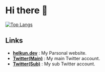 # Hi there 👋

[![Top Langs](https://github-readme-stats.vercel.app/api/top-langs/?username=hel-kun&theme=dark)](https://github.com/anuraghazra/github-readme-stats)

## Links
- [**helkun.dev**](https://helkun.dev) : My Parsonal website.
- [**Twitter(Main)**](https://x.com/hel_kun) : My main Twitter account.
- [**Twitter(Sub)**](https://x.com/madhell_uec) : My sub Twitter account.

<!--
**hel-kun/hel-kun** is a ✨ _special_ ✨ repository because its `README.md` (this file) appears on your GitHub profile.

Here are some ideas to get you started:

- 🔭 I’m currently working on ...
- 🌱 I’m currently learning ...
- 👯 I’m looking to collaborate on ...
- 🤔 I’m looking for help with ...
- 💬 Ask me about ...
- 📫 How to reach me: ...
- 😄 Pronouns: ...
- ⚡ Fun fact: ...
-->
